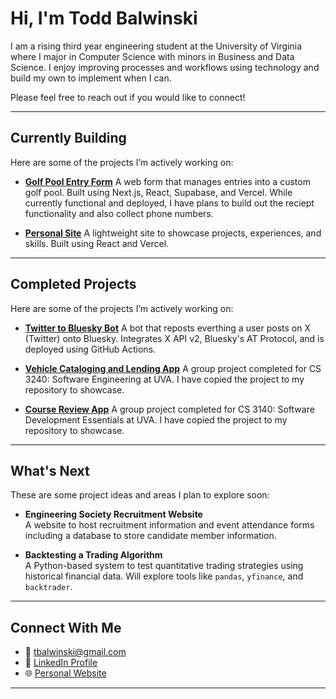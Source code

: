 # Hi, I'm Todd Balwinski

I am a rising third year engineering student at the University of Virginia where I major in Computer Science with minors in Business and Data Science. I enjoy improving processes and workflows using technology and build my own to implement when I can. 

Please feel free to reach out if you would like to connect!

---

## Currently Building

Here are some of the projects I’m actively working on:

- **[Golf Pool Entry Form](https://github.com/toddbalwinski/GolfPoolEntryForm)**
  A web form that manages entries into a custom golf pool. Built using Next.js, React, Supabase, and Vercel.
  While currently functional and deployed, I have plans to build out the reciept functionality and also collect phone numbers.

- **[Personal Site](https://github.com/toddbalwinski/PersonalWebsite)**
  A lightweight site to showcase projects, experiences, and skills. Built using React and Vercel.

---

## Completed Projects 

Here are some of the projects I’m actively working on:

- **[Twitter to Bluesky Bot](https://github.com/toddbalwinski/TwitterToBlueskyBot )**
  A bot that reposts everthing a user posts on X (Twitter) onto Bluesky. Integrates X API v2, Bluesky's AT Protocol, and is deployed using GitHub Actions.

- **[Vehicle Cataloging and Lending App](https://github.com/toddbalwinski/VehicleCatalogingAndLendingApp)**
  A group project completed for CS 3240: Software Engineering at UVA. I have copied the project to my repository to showcase.

- **[Course Review App](https://github.com/toddbalwinski/CourseReviewApp)**
  A group project completed for CS 3140: Software Development Essentials at UVA. I have copied the project to my repository to showcase.

---

## What's Next

These are some project ideas and areas I plan to explore soon:

- **Engineering Society Recruitment Website**  
  A website to host recruitment information and event attendance forms including a database to store candidate member information.

- **Backtesting a Trading Algorithm**  
  A Python-based system to test quantitative trading strategies using historical financial data. Will explore tools like `pandas`, `yfinance`, and `backtrader`.

---

## Connect With Me

- 📧 tbalwinski@gmail.com
- 💼 [LinkedIn Profile](linkedin.com/in/todd-balwinski)
- 🌐 [Personal Website](toddbalwinski.vercel.app)

---
